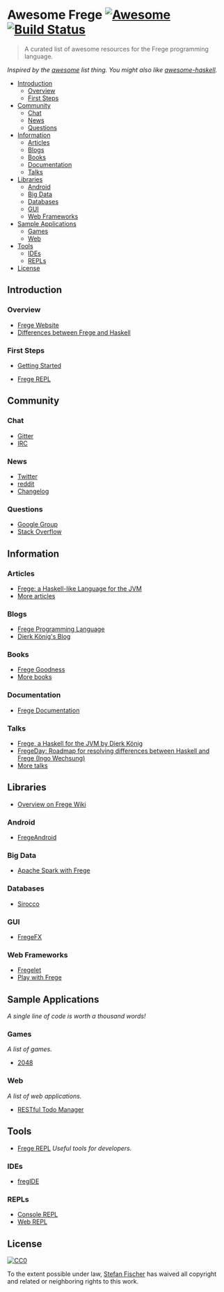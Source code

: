 # Awesome Frege [![Awesome](https://cdn.rawgit.com/sindresorhus/awesome/d7305f38d29fed78fa85652e3a63e154dd8e8829/media/badge.svg)](https://github.com/sindresorhus/awesome) [![Build Status](https://travis-ci.org/sfischer13/awesome-frege.svg?branch=master)](https://travis-ci.org/sfischer13/awesome-frege)

> A curated list of awesome resources for the Frege programming language.

*Inspired by the [awesome](https://github.com/sindresorhus/awesome) list thing. You might also like [awesome-haskell](https://github.com/krispo/awesome-haskell).*

- [Introduction](#introduction)
  - [Overview](#overview)
  - [First Steps](#first-steps)
- [Community](#community)
  - [Chat](#chat)
  - [News](#news)
  - [Questions](#questions)
- [Information](#information)
  - [Articles](#articles)
  - [Blogs](#blogs)
  - [Books](#books)
  - [Documentation](#documentation)
  - [Talks](#talks)
- [Libraries](#libraries)
  - [Android](#android)
  - [Big Data](#big-data)
  - [Databases](#databases)
  - [GUI](#gui)
  - [Web Frameworks](#web-frameworks)
- [Sample Applications](#sample-applications)
  - [Games](#games)
  - [Web](#web)
- [Tools](#tools)
  - [IDEs](#ides)
  - [REPLs](#repls)
- [License](#license)

## Introduction

### Overview

- [Frege Website](https://github.com/Frege/frege)
- [Differences between Frege and Haskell](https://github.com/Frege/frege/wiki/Differences-between-Frege-and-Haskell)

### First Steps

- [Getting Started](https://github.com/Frege/frege/wiki/Getting-Started)


- [Frege REPL](http://try.frege-lang.org/)

## Community

### Chat

- [Gitter](https://gitter.im/Frege/frege)
- [IRC](https://webchat.freenode.net/?channels=%23frege)

### News

- [Twitter](https://twitter.com/fregelang)
- [reddit](https://www.reddit.com/r/frege)
- [Changelog](https://github.com/Frege/frege/wiki/New-or-Changed-Features)

### Questions

- [Google Group](https://groups.google.com/forum/#!forum/frege-programming-language)
- [Stack Overflow](https://stackoverflow.com/questions/tagged/frege)

## Information

### Articles

- [Frege: a Haskell-like Language for the JVM](https://www.infoq.com/news/2015/08/frege-haskell-for-jvm)
- [More articles](https://github.com/Frege/frege/wiki/Articles)

### Blogs

- [Frege Programming Language](http://fregepl.blogspot.com)
- [Dierk König's Blog](http://www.canoo.com/blog/tag/frege/)

### Books

- [Frege Goodness](https://www.gitbook.com/book/dierk/fregegoodness/details)
- [More books](https://github.com/Frege/frege/wiki/Books)

### Documentation

- [Frege Documentation](http://www.frege-lang.org/doc/fregedoc.html)

### Talks

- [Frege, a Haskell for the JVM by Dierk König](https://www.youtube.com/watch?v=1P1-HXNfFPc)
- [FregeDay: Roadmap for resolving differences between Haskell and Frege (Ingo Wechsung)](https://www.youtube.com/watch?v=o2qwNlVeyA4)
- [More talks](https://github.com/Frege/frege/wiki/Talks)

## Libraries

- [Overview on Frege Wiki](https://github.com/Frege/frege/wiki/Libraries)

### Android

- [FregeAndroid](https://github.com/trilogysci/FregeAndroid)

### Big Data

- [Apache Spark with Frege](https://github.com/sw1sh/frege-spark)

### Databases

- [Sirocco](https://github.com/fregelab/sirocco)

### GUI

- [FregeFX](https://github.com/Frege/FregeFX)

### Web Frameworks

- [Fregelet](https://github.com/mmhelloworld/fregelet)
- [Play with Frege](https://github.com/mmhelloworld/hello-play-frege)

## Sample Applications

_A single line of code is worth a thousand words!_

### Games

_A list of games._

- [2048](https://github.com/tfausak/fr2048)

### Web

_A list of web applications._

- [RESTful Todo Manager](https://github.com/y-taka-23/restful-todo)

## Tools

- [Frege REPL](http://try.frege-lang.org/)
_Useful tools for developers._

### IDEs

- [fregIDE](https://github.com/Frege/eclipse-plugin/wiki/fregIDE-Tutorial)

### REPLs

- [Console REPL](https://github.com/Frege/frege-repl)
- [Web REPL](http://try.frege-lang.org/)

## License

[![CC0](http://mirrors.creativecommons.org/presskit/buttons/88x31/svg/cc-zero.svg)](https://creativecommons.org/publicdomain/zero/1.0/)

To the extent possible under law, [Stefan Fischer](https://github.com/sfischer13) has waived all copyright and related or neighboring rights to this work.
